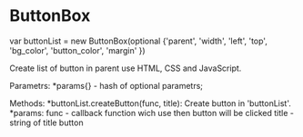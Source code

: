 # ButtonBox

var buttonList = new ButtonBox(optional {'parent',
                    'width',
                    'left',
	            'top',
                    'bg_color',
                    'button_color',
                    'margin'
                    })


Create list of button in parent use HTML, CSS and JavaScript.

  Parametrs:
    *params{} - hash of optional parametrs;
  
  Methods:
       *buttonList.createButton(func, title):
        Create button in 'buttonList'.
    *params:
        func - callback function wich use then button will be clicked
        title - string of title button
